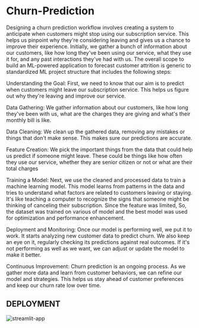 # Churn-Prediction
Designing a churn prediction workflow involves creating a system to anticipate when customers might stop using our subscription service. This helps us pinpoint why they're considering leaving and gives us a chance to improve their experience. Initially, we gather a bunch of information about our customers, like how long they've been using our service, what they use it for, and any past interactions they've had with us.
The overall scope to build an ML-powered application to forecast customer attrition is generic to standardized ML project structure that includes the following steps:

Understanding the Goal:
First, we need to know that our aim is to predict when customers might leave our subscription service. This helps us figure out why they're leaving and improve our service.

Data Gathering:
We gather information about our customers, like how long they've been with us, what are the charges they are giving and what's their monthly bill is like.

Data Cleaning:
We clean up the gathered data, removing any mistakes or things that don't make sense. This makes sure our predictions are accurate.

Feature Creation:
We pick the important things from the data that could help us predict if someone might leave. These could be things like how often they use our service,  whether they are senior citizen or not or what are their total charges

Training a Model:
Next, we use the cleaned and processed data to train a machine learning model. This model learns from patterns in the data and tries to understand what factors are related to customers leaving or staying. It's like teaching a computer to recognize the signs that someone might be thinking of canceling their subscription. Since the feature was limited, So, the dataset was trained on various of model and the best model was used for optimization and performance enhancement.

Deployment and Monitoring:
Once our model is performing well, we put it to work. It starts analyzing new customer data to predict churn. We also keep an eye on it, regularly checking its predictions against real outcomes. If it's not performing as well as we want, we can adjust or update the model to make it better.

Continuous Improvement:
Churn prediction is an ongoing process. As we gather more data and learn from customer behaviors, we can refine our model and strategies. This helps us stay ahead of customer preferences and keep our churn rate low over time.

## **DEPLOYMENT**

![streamlit-app](https://github.com/Ayushi-shukla-tech/Churn-Prediction/assets/96163798/3cc690b0-892b-4f7c-972f-32ab718d178f)



